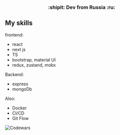 <h3 align="center">:shipit: Dev from Russia :ru:</h3>
<h2>My skills</h2>

frontend:
- react
- next js
- TS
- bootstrap, material UI
- redux, zustand, mobx

Backend:
- express
- mongoDb

Also:
- Docker
- CI/CD
- Git Flow


![Codewars](https://www.codewars.com/users/Sasha20055/badges/small)
